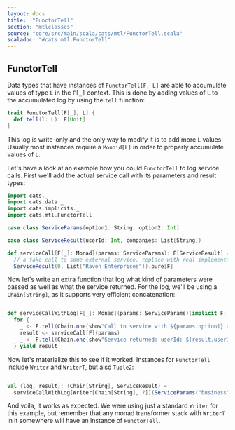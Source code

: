 ```yaml
---
layout: docs
title:  "FunctorTell"
section: "mtlclasses"
source: "core/src/main/scala/cats/mtl/FunctorTell.scala"
scaladoc: "#cats.mtl.FunctorTell"
---
```


## FunctorTell

Data types that have instances of `FunctorTell[F, L]` are able to accumulate values of type `L` in the `F[_]` context.
This is done by adding values of `L` to the accumulated log by using the `tell` function:

```scala
trait FunctorTell[F[_], L] {
  def tell(l: L): F[Unit]
}
```

This log is write-only and the only way to modify it is to add more `L` values.
Usually most instances require a `Monoid[L]` in order to properly accumulate values of `L`.

Let's have a look at an example how you could `FunctorTell` to log service calls.
First we'll add the actual service call with its parameters and result types:


```scala mdoc
import cats._
import cats.data._
import cats.implicits._
import cats.mtl.FunctorTell

case class ServiceParams(option1: String, option2: Int)

case class ServiceResult(userId: Int, companies: List[String]) 

def serviceCall[F[_]: Monad](params: ServiceParams): F[ServiceResult] = 
  // a fake call to some external service, replace with real implementation
  ServiceResult(0, List("Raven Enterprises")).pure[F]
```

Now let's write an extra function that log what kind of parameters were passed as well as what the service returned.
For the log, we'll be using a `Chain[String]`, as it supports very efficient concatenation:

```scala mdoc

def serviceCallWithLog[F[_]: Monad](params: ServiceParams)(implicit F: FunctorTell[F, Chain[String]]): F[ServiceResult] =
  for {
    _ <- F.tell(Chain.one(show"Call to service with ${params.option1} and ${params.option2}"))
    result <- serviceCall[F](params)
    _ <- F.tell(Chain.one(show"Service returned: userId: ${result.userId}; companies: ${result.companies}"))
  } yield result
```

Now let's materialize this to see if it worked.
Instances for `FunctorTell` include `Writer` and `WriterT`, but also `Tuple2`:

  
```scala mdoc

val (log, result): (Chain[String], ServiceResult) =
  serviceCallWithLog[Writer[Chain[String], ?]](ServiceParams("business", 42)).run
```

And voila, it works as expected.
We were using just a standard `Writer` for this example,
  but remember that any monad transformer stack with `WriterT` in it somewhere will have an instance of `FunctorTell`.
